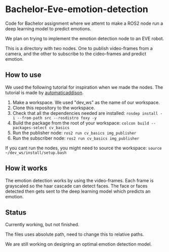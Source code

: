# Bachelor-Eve-emotion-detection
Code for Bachelor assignment where we attemt to make a ROS2 node run a deep learning model to predict emotions.

We plan on trying to implement the emotion detection node to an EVE robot.

This is a directory with two nodes. One to publish video-frames from a camera, and the other to subscribe to the cideo-frames and predict emotion.

## How to use
We used the following tutorial for inspiration when we made the nodes. The tutorial is made by [automaticaddison](https://automaticaddison.com/getting-started-with-opencv-in-ros-2-foxy-fitzroy-python/).

1. Make a workspace. We used "dev_ws" as the name of our workspace.
2. Clone this repository to the workspace.
3. Check that all the dependencies needed are installed: ``` rosdep install -i --from-path src --rosdistro foxy -y ```
4. Build the package from the root of your workspace: ``` colcon build --packages-select cv_basics ```
5. Run the publisher node: ```ros2 run cv_basics img_publisher```
6. Run the subscriber node: ```ros2 run cv_basics img_publisher```

If you cant run the nodes, you might need to source the workspace: ```source ~/dev_ws/install/setup.bash```

## How it works
The emotion detection works by using the video-frames. Each frame is grayscaled so the haar cascade can detect faces. The face or faces detected then gets sent to the deep learning model which predicts an emotion.

## Status

Currently working, but not finished. 

The files uses absolute path, need to change this to relative paths.
 
We are still working on designing an optimal emotion detection model.
